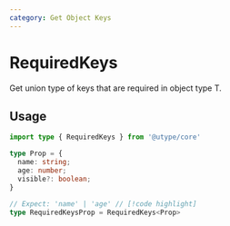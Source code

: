 ```yaml
---
category: Get Object Keys
---
```


# RequiredKeys

<TypeInfo category="Get Object Keys" />

Get union type of keys that are required in object type T.

## Usage

```ts
import type { RequiredKeys } from '@utype/core'

type Prop = {
  name: string;
  age: number;
  visible?: boolean;
}

// Expect: 'name' | 'age' // [!code highlight]
type RequiredKeysProp = RequiredKeys<Prop>
```
